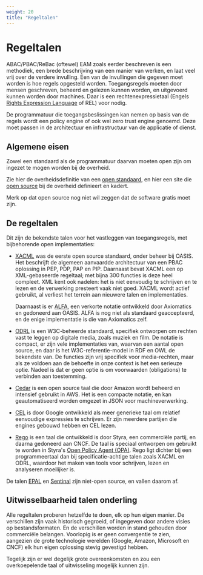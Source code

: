```yaml
---
weight: 20
title: "Regeltalen"
---
```


# Regeltalen

ABAC/PBAC/ReBac (oftewel) EAM zoals eerder beschreven is een methodiek, een brede beschrijving van een manier van werken, en laat veel vrij over de verdere invulling.
Een van de invullingen die gegeven moet worden is hoe regels opgesteld worden.
Toegangsregels moeten door mensen geschreven, beheerd en gelezen kunnen worden, en uitgevoerd kunnen
worden door machines. Daar is een rechtenexpressietaal (Engels [Rights Expression Language](https://en.wikipedia.org/wiki/Rights_Expression_Language) of REL) voor nodig.

De programmatuur die toegangsbeslissingen kan nemen op basis van de regels wordt een policy engine of ook wel zero trust engine genoemd.
Deze moet passen in de architectuur en infrastructuur van de applicatie of dienst.

## Algemene eisen

Zowel een standaard als de programmatuur daarvan moeten open zijn om ingezet te mogen worden bij de overheid.

Zie hier de overheidsdefinitie van een [open standaard](https://www.digitaleoverheid.nl/overzicht-van-alle-onderwerpen/open-standaarden/), en
hier een site die [open source](https://opensourcewerken.nl/) bij de overheid definieert en kadert.

Merk op dat open source nog niet wil zeggen dat de software gratis moet zijn.

## De regeltalen

Dit zijn de bekendste talen voor het vastleggen van toegangsregels, met bijbehorende open implementaties:

- [XACML](https://en.wikipedia.org/wiki/XACML) was de eerste open source standaard, onder beheer bij OASIS. 
Het beschrijft de algemeen aanvaardde architectuur van een PBAC oplossing in PEP, PDP, PAP en PIP.
Daarnaast bevat XACML een op XML-gebaseerde regeltaal; met bijna 300 functies is deze heel compleet. 
XML kent ook nadelen: het is niet eenvoudig te schrijven en te lezen en de verwerking presteert vaak niet goed.
XACML wordt actief gebruikt, al verliest het terrein aan nieuwere talen en implementaties.

  Daarnaast is er [ALFA](https://en.wikipedia.org/wiki/Abbreviated_Language_for_Authorization), een verkorte notatie ontwikkeld door Axiomatics en 
gedoneerd aan OASIS. ALFA is nog niet als standaard geaccepteerd, en de enige implementatie is die van Axiomatics zelf.

- [ODRL](https://en.wikipedia.org/wiki/ODRL) is een W3C-beheerde standaard, specifiek ontworpen om rechten vast te leggen op digitale media, zoals muziek en film. De notatie is compact,
  er zijn vele implementaties van, waarvan een aantal open source, en daar is het W3C-referentie-model in RDF en OWL de bekendste van.
  De functies zijn vrij specifiek voor media-rechten, maar als ze voldoen aan de behoefte in onze context is het een serieuze optie.
  Nadeel is dat er geen optie is om voorwaarden (obligations) te verbinden aan toestemming.

- [Cedar](https://github.com/cedar-policy) is een open source taal die door Amazon wordt beheerd en intensief gebruikt in AWS.
  Het is een compacte notatie, en kan geautomatiseerd worden omgezet in JSON voor machineverwerking.

- [CEL](https://github.com/google/cel-spec/blob/master/doc/intro.md) is door Google ontwikkeld als meer generieke taal om relatief eenvoudige expressies te schrijven.
Er zijn meerdere partijen die engines gebouwd hebben en CEL lezen.

- [Rego](https://www.openpolicyagent.org/docs/latest/#rego) is een taal die ontwikkeld is door Styra, een commerciële partij, en daarna gedoneerd aan CNCF. 
De taal is speciaal ontworpen om gebruikt te worden in Styra's [Open Policy Agent (OPA)](https://www.openpolicyagent.org/). Rego ligt dichter bij 
een programmeertaal dan bij specificatie-achtige talen zoals XACML en ODRL, waardoor het maken van tools voor schrijven,
lezen en analyseren moeilijker is.

De talen [EPAL](https://www.w3.org/2003/p3p-ws/pp/ibm3.html) en [Sentinal](https://developer.hashicorp.com/sentinel) zijn niet-open source, en vallen daarom af.

## Uitwisselbaarheid talen onderling

Alle regeltalen proberen hetzelfde te doen, elk op hun eigen manier. De verschillen zijn vaak historisch gegroeid, of
ingegeven door andere visies op bestandsformaten. En de verschillen worden in stand gehouden door commerciële belangen.
Voorlopig is er geen convergentie te zien, aangezien de grote technologie werelden (Google, Amazon, Microsoft en 
CNCF) elk hun eigen oplossing stevig gevestigd hebben.

Tegelijk zijn er wel degelijk grote overeenkomsten en zou een overkoepelende taal of uitwisseling mogelijk kunnen zijn.